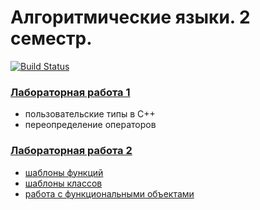 # Алгоритмические языки. 2 семестр.

[![Build Status](https://travis-ci.org/bmstu-iu8-cpp/cpp-intermediate-2018.svg?branch=master)](https://travis-ci.org/bmstu-iu8-cpp/cpp-intermediate-2018)

### [Лабораторная работа 1](lab-01)
* пользовательские типы в С++
* переопределение операторов

### [Лабораторная работа 2](lab-02)
* [шаблоны функций](lab-02/lab-02.cpp)
* [шаблоны классов](lab-02/Point2d.h)
* [работа с функциональными объектами](lab-02/sorting/sorting.cpp)
